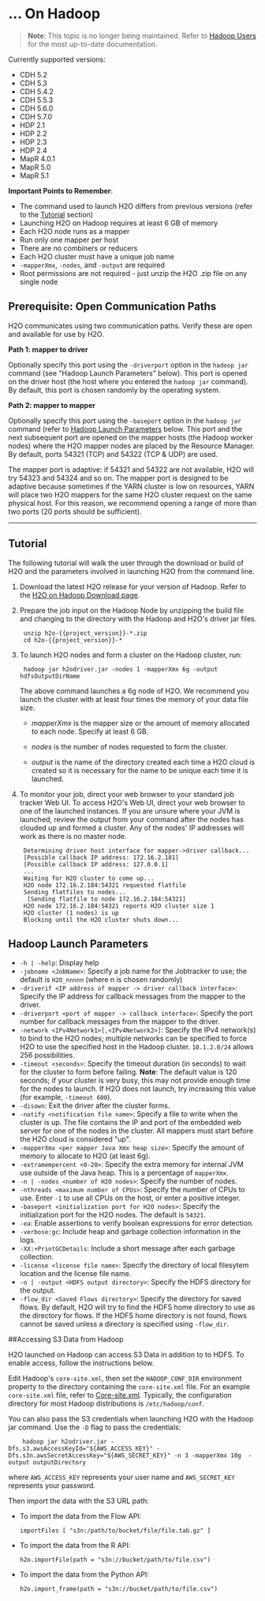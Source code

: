 # ... On Hadoop

>**Note**: This topic is no longer being maintained. Refer to [Hadoop Users](https://github.com/h2oai/h2o-3/blob/master/h2o-docs/src/product/welcome.rst#hadoop-users) for the most up-to-date documentation.

Currently supported versions:

- CDH 5.2
- CDH 5.3
- CDH 5.4.2
- CDH 5.5.3
- CDH 5.6.0
- CDH 5.7.0
- HDP 2.1
- HDP 2.2
- HDP 2.3
- HDP 2.4
- MapR 4.0.1
- MapR 5.0
- MapR 5.1

**Important Points to Remember**:

- The command used to launch H2O differs from previous versions (refer to the [Tutorial](#Tutorial) section)
- Launching H2O on Hadoop requires at least 6 GB of memory
- Each H2O node runs as a mapper
- Run only one mapper per host
- There are no combiners or reducers
- Each H2O cluster must have a unique job name
- `-mapperXmx`, `-nodes`, and `-output` are required
- Root permissions are not required - just unzip the H2O .zip file on any single node


Prerequisite: Open Communication Paths
--------------------------------------

H2O communicates using two communication paths. Verify these are open and available for use by H2O.

**Path 1: mapper to driver**

Optionally specify this port using the `-driverport` option in the `hadoop jar` command (see "Hadoop Launch Parameters" below). This port is opened on the driver host (the host where you entered the `hadoop jar` command). By default, this port is chosen randomly by the operating system.

**Path 2: mapper to mapper**

Optionally specify this port using the `-baseport` option in the `hadoop jar` command (refer to [Hadoop Launch Parameters](#LaunchParam) below. This port and the next subsequent port are opened on the mapper hosts (the Hadoop worker nodes) where the H2O mapper nodes are placed by the Resource Manager. By default, ports 54321 (TCP) and 54322 (TCP & UDP) are used.

The mapper port is adaptive: if 54321 and 54322 are not available, H2O will try 54323 and 54324 and so on. The mapper port is designed to be adaptive because sometimes if the YARN cluster is low on resources, YARN will place two H2O mappers for the same H2O cluster request on the same physical host. For this reason, we recommend opening a range of more than two ports (20 ports should be sufficient).

----
<a name="Tutorial"></a>

Tutorial
---------



The following tutorial will walk the user through the download or build of H2O and the parameters involved in launching H2O from the command line.


1. Download the latest H2O release for your version of Hadoop. Refer to the <a href="http://www.h2o.ai/download/h2o/hadoop">H2O on Hadoop Download page</a>.

2. Prepare the job input on the Hadoop Node by unzipping the build file and changing to the directory with the Hadoop and H2O's driver jar files.

		unzip h2o-{{project_version}}-*.zip
		cd h2o-{{project_version}}-*

3. To launch H2O nodes and form a cluster on the Hadoop cluster, run:

		hadoop jar h2odriver.jar -nodes 1 -mapperXmx 6g -output hdfsOutputDirName

    The above command launches a 6g node of H2O. We recommend you launch the cluster with at least four times the memory of your data file size.

	 - *mapperXmx* is the mapper size or the amount of memory allocated to each node. Specify at least 6 GB.

	 - *nodes* is the number of nodes requested to form the cluster.

	 - *output* is the name of the directory created each time a H2O cloud is created so it is necessary for the name to be unique each time it is launched.

4. To monitor your job, direct your web browser to your standard job tracker Web UI.
To access H2O's Web UI, direct your web browser to one of the launched instances. If you are unsure where your JVM is launched,
review the output from your command after the nodes has clouded up and formed a cluster. Any of the nodes' IP addresses will work as there is no master node.

		Determining driver host interface for mapper->driver callback...
		[Possible callback IP address: 172.16.2.181]
		[Possible callback IP address: 127.0.0.1]
		...
		Waiting for H2O cluster to come up...
		H2O node 172.16.2.184:54321 requested flatfile
		Sending flatfiles to nodes...
		 [Sending flatfile to node 172.16.2.184:54321]
		H2O node 172.16.2.184:54321 reports H2O cluster size 1
		H2O cluster (1 nodes) is up
		Blocking until the H2O cluster shuts down...


<a name="LaunchParam"></a>

Hadoop Launch Parameters
------------------------

- `-h | -help`: Display help
- `-jobname <JobName>`: Specify a job name for the Jobtracker to use; the default is `H2O_nnnnn` (where n is chosen randomly)
- `-driverif <IP address of mapper -> driver callback interface>`: Specify the IP address for callback messages from the mapper to the driver.
- `-driverport <port of mapper -> callback interface>`: Specify the port number for callback messages from the mapper to the driver.
- `-network <IPv4Network1>[,<IPv4Network2>]`: Specify the IPv4 network(s) to bind to the H2O nodes; multiple networks can be specified to force H2O to use the specified host in the Hadoop cluster. `10.1.2.0/24` allows 256 possibilities.
- `-timeout <seconds>`: Specify the timeout duration (in seconds) to wait for the cluster to form before failing.
  **Note**: The default value is 120 seconds; if your cluster is very busy, this may not provide enough time for the nodes to launch. If H2O does not launch, try increasing this value (for example, `-timeout 600`).
- `-disown`: Exit the driver after the cluster forms.
- `-notify <notification file name>`: Specify a file to write when the cluster is up. The file contains the IP and port of the embedded web server for one of the nodes in the cluster. All mappers must start before the H2O cloud is considered "up".
- `-mapperXmx <per mapper Java Xmx heap size>`: Specify the amount of memory to allocate to H2O (at least 6g).
- `-extramempercent <0-20>`: Specify the extra memory for internal JVM use outside of the Java heap. This is a percentage of `mapperXmx`.
- `-n | -nodes <number of H2O nodes>`: Specify the number of nodes.
- `-nthreads <maximum number of CPUs>`: Specify the number of CPUs to use. Enter `-1` to use all CPUs on the host, or enter a positive integer.
- `-baseport <initialization port for H2O nodes>`: Specify the initialization port for the H2O nodes. The default is `54321`.
- `-ea`: Enable assertions to verify boolean expressions for error detection.
- `-verbose:gc`: Include heap and garbage collection information in the logs.
- `-XX:+PrintGCDetails`: Include a short message after each garbage collection.
- `-license <license file name>`: Specify the directory of local filesytem location and the license file name.
- `-o | -output <HDFS output directory>`: Specify the HDFS directory for the output.
- `-flow_dir <Saved Flows directory>`: Specify the directory for saved flows. By default, H2O will try to find the HDFS home directory to use as the directory for flows. If the HDFS home directory is not found, flows cannot be saved unless a directory is specified using `-flow_dir`.


##Accessing S3 Data from Hadoop

H2O launched on Hadoop can access S3 Data in addition to to HDFS. To enable access, follow the instructions below.

Edit Hadoop's `core-site.xml`, then set the `HADOOP_CONF_DIR` environment property to the directory containing the `core-site.xml` file. For an example `core-site.xml` file, refer to [Core-site.xml](#Example). Typically, the configuration directory for most Hadoop distributions is `/etc/hadoop/conf`.

You can also pass the S3 credentials when launching H2O with the Hadoop jar command. Use the `-D` flag to pass the credentials:

        hadoop jar h2odriver.jar -Dfs.s3.awsAccessKeyId="${AWS_ACCESS_KEY}" -Dfs.s3n.awsSecretAccessKey="${AWS_SECRET_KEY}" -n 3 -mapperXmx 10g  -output outputDirectory

where `AWS_ACCESS_KEY` represents your user name and `AWS_SECRET_KEY` represents your password.

Then import the data with the S3 URL path:

  - To import the data from the Flow API:

        importFiles [ "s3n:/path/to/bucket/file/file.tab.gz" ]

  - To import the data from the R API:

        h2o.importFile(path = "s3n://bucket/path/to/file.csv")

  - To import the data from the Python API:

        h2o.import_frame(path = "s3n://bucket/path/to/file.csv")
